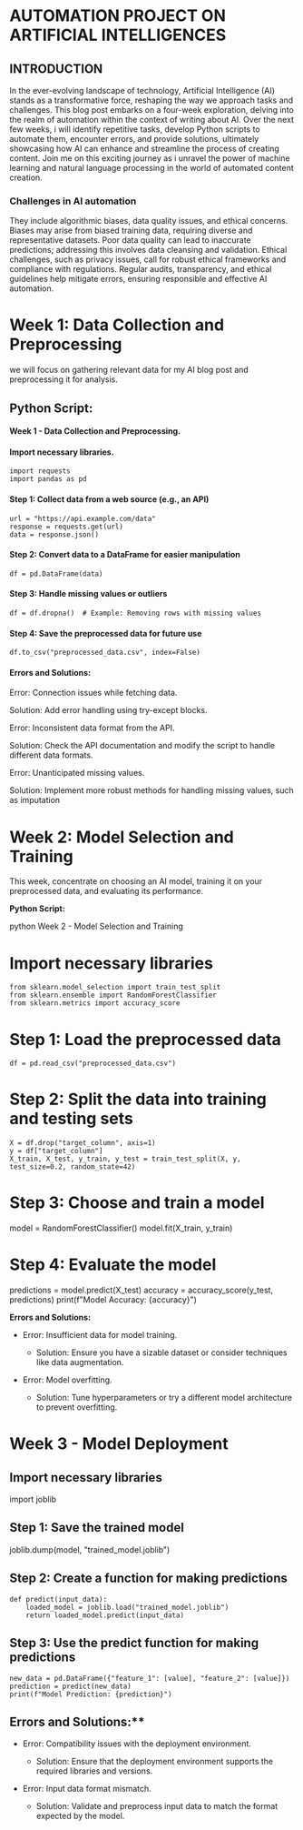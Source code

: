 # AUTOMATION PROJECT ON ARTIFICIAL INTELLIGENCES
##                                           INTRODUCTION 
  In the ever-evolving landscape of technology, Artificial Intelligence (AI) stands as a transformative force, reshaping the way we approach tasks and challenges. This blog post embarks on a four-week exploration, delving into the realm of automation within the context of writing about AI. Over the next few weeks, i will identify repetitive tasks, develop Python scripts to automate them, encounter errors, and provide solutions, ultimately showcasing how AI can enhance and streamline the process of creating content. Join me on this exciting journey as i unravel the power of machine learning and natural language processing in the world of automated content creation.                                          
###                                    Challenges in AI automation
 They include algorithmic biases, data quality issues, and ethical concerns. Biases may arise from biased training data, requiring diverse and representative datasets. Poor data quality can lead to inaccurate predictions; addressing this involves data cleansing and validation. Ethical challenges, such as privacy issues, call for robust ethical frameworks and compliance with regulations. Regular audits, transparency, and ethical guidelines help mitigate errors, ensuring responsible and effective AI automation.



# Week 1: Data Collection and Preprocessing
we will focus on gathering relevant data for my AI blog post and preprocessing it for analysis.
## Python Script:
#### Week 1 - Data Collection and Preprocessing.

#### Import necessary libraries.
```
import requests
import pandas as pd
```
#### Step 1: Collect data from a web source (e.g., an API)
```
url = "https://api.example.com/data"
response = requests.get(url)
data = response.json()
```
#### Step 2: Convert data to a DataFrame for easier manipulation
```
df = pd.DataFrame(data)
```
#### Step 3: Handle missing values or outliers
```
df = df.dropna()  # Example: Removing rows with missing values
```

#### Step 4: Save the preprocessed data for future use
```
df.to_csv("preprocessed_data.csv", index=False)
```
#### Errors and Solutions:

Error: Connection issues while fetching data.

Solution: Add error handling using try-except blocks.

Error: Inconsistent data format from the API.

Solution: Check the API documentation and modify the script to handle different data formats.

Error: Unanticipated missing values.

Solution: Implement more robust methods for handling missing values, such as imputation


# Week 2: Model Selection and Training

This week, concentrate on choosing an AI model, training it on your preprocessed data, and evaluating its performance.

**Python Script:**

python
 Week 2 - Model Selection and Training
 
# Import necessary libraries
```
from sklearn.model_selection import train_test_split
from sklearn.ensemble import RandomForestClassifier
from sklearn.metrics import accuracy_score
```
# Step 1: Load the preprocessed data
```
df = pd.read_csv("preprocessed_data.csv")
```
# Step 2: Split the data into training and testing sets
```
X = df.drop("target_column", axis=1)
y = df["target_column"]
X_train, X_test, y_train, y_test = train_test_split(X, y, test_size=0.2, random_state=42)
```
# Step 3: Choose and train a model
model = RandomForestClassifier()
model.fit(X_train, y_train)

# Step 4: Evaluate the model
predictions = model.predict(X_test)
accuracy = accuracy_score(y_test, predictions)
print(f"Model Accuracy: {accuracy}")


**Errors and Solutions:**
- Error: Insufficient data for model training.
  - Solution: Ensure you have a sizable dataset or consider techniques like data augmentation.

- Error: Model overfitting.
  - Solution: Tune hyperparameters or try a different model architecture to prevent overfitting.


# Week 3 - Model Deployment

## Import necessary libraries
import joblib

## Step 1: Save the trained model
joblib.dump(model, "trained_model.joblib")

## Step 2: Create a function for making predictions
```
def predict(input_data):
    loaded_model = joblib.load("trained_model.joblib")
    return loaded_model.predict(input_data)
```
## Step 3: Use the predict function for making predictions
```
new_data = pd.DataFrame({"feature_1": [value], "feature_2": [value]})
prediction = predict(new_data)
print(f"Model Prediction: {prediction}")
```
## Errors and Solutions:**
- Error: Compatibility issues with the deployment environment.
  - Solution: Ensure that the deployment environment supports the required libraries and versions.

- Error: Input data format mismatch.
  - Solution: Validate and preprocess input data to match the format expected by the model.
